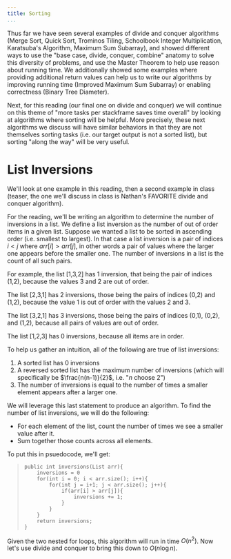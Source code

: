 ```yaml
---
title: Sorting
...
```


Thus far we have seen several examples of divide and conquer algorithms (Merge Sort, Quick Sort, Trominos Tiling, Schoolbook Integer Multiplication, Karatsuba's Algorithm, Maximum Sum Subarray), and showed different ways to use the "base case, divide, conquer, combine" anatomy to solve this diversity of problems, and use the Master Theorem to help use reason about running time. We additionally showed some examples where providing additional return values can help us to write our algorithms by improving running time (Improved Maximum Sum Subarray) or enabling correctness (Binary Tree Diameter).

Next, for this reading (our final one on divide and conquer) we will continue on this theme of "more tasks per stackframe saves time overall" by looking at algorithms where sorting will be helpful. More precisely, these next algorithms we discuss will have similar behaviors in that they are not themselves sorting tasks (i.e. our target output is not a sorted list), but sorting "along the way" will be very useful.

# List Inversions

We'll look at one example in this reading, then a second example in class (teaser, the one we'll discuss in class is Nathan's FAVORITE divide and conquer algorithm).

For the reading, we'll be writing an algorithm to determine the number of inversions in a list. We define a list inversion as the number of out of order items in a given list. Suppose we wanted a list to be sorted in ascending order (i.e. smallest to largest). In that case a list inversion is a pair of indices $i<j$ where $arr[i]>arr[j]$, in other words a pair of values where the larger one appears before the smaller one. The number of inversions in a list is the count of all such pairs. 

For example, the list [1,3,2] has 1 inversion, that being the pair of indices (1,2), because the values 3 and 2 are out of order.

The list [2,3,1] has 2 inversions, those being the pairs of indices (0,2) and (1,2), because the value 1 is out of order with the values 2 and 3.

The list [3,2,1] has 3 inversions, those being the pairs of indices (0,1), (0,2), and (1,2), because all pairs of values are out of order.

The list [1,2,3] has 0 inversions, because all items are in order.

To help us gather an intuition, all of the following are true of list inversions:

1. A sorted list has 0 inversions
1. A reversed sorted list has the maximum number of inversions (which will specifically be $\frac{n(n-1)}{2}$, i.e. "$n$ choose $2$")
1. The number of inversions is equal to the number of times a smaller element appears after a larger one.

We will leverage this last statement to produce an algorithm. To find the number of list inversions, we will do the following:

- For each element of the list, count the number of times we see a smaller value after it.
- Sum together those counts across all elements.

To put this in psuedocode, we'll get:

>     public int inversions(List arr){
>         inversions = 0
>         for(int i = 0; i < arr.size(); i++){
>             for(int j = i+1; j < arr.size(); j++){
>                 if(arr[i] > arr[j]){
>                     inversions += 1;
>                 }
>             }
>         }
>         return inversions;
>     }

Given the two nested for loops, this algorithm will run in time $O(n^2)$. Now let's use divide and conquer to bring this down to $O(n \log n)$.
